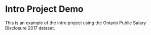 # Intro Project Demo
This is an example of the intro project using the Ontario Public Salary Disclosure 2017 dataset.
